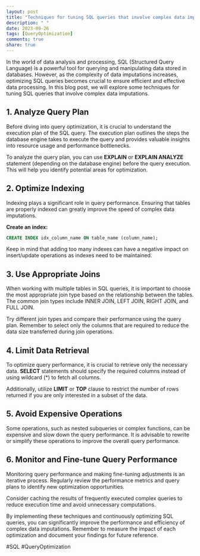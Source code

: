 ```yaml
---
layout: post
title: "Techniques for tuning SQL queries that involve complex data imputations"
description: " "
date: 2023-09-26
tags: [QueryOptimization]
comments: true
share: true
---
```


In the world of data analysis and processing, SQL (Structured Query Language) is a powerful tool for querying and manipulating data stored in databases. However, as the complexity of data imputations increases, optimizing SQL queries becomes crucial to ensure efficient and effective data processing. In this blog post, we will explore some techniques for tuning SQL queries that involve complex data imputations.

## 1. Analyze Query Plan

Before diving into query optimization, it is crucial to understand the execution plan of the SQL query. The execution plan outlines the steps the database engine takes to execute the query and provides valuable insights into resource usage and performance bottlenecks.

To analyze the query plan, you can use **EXPLAIN** or **EXPLAIN ANALYZE** statement (depending on the database engine) before the query execution. This will help you identify potential areas for optimization.

## 2. Optimize Indexing

Indexing plays a significant role in query performance. Ensuring that tables are properly indexed can greatly improve the speed of complex data imputations.

**Create an index:**

```sql
CREATE INDEX idx_column_name ON table_name (column_name);
```

Keep in mind that adding too many indexes can have a negative impact on insert/update operations as indexes need to be maintained.

## 3. Use Appropriate Joins

When working with multiple tables in SQL queries, it is important to choose the most appropriate join type based on the relationship between the tables. The common join types include INNER JOIN, LEFT JOIN, RIGHT JOIN, and FULL JOIN.

Try different join types and compare their performance using the query plan. Remember to select only the columns that are required to reduce the data size transferred during join operations.

## 4. Limit Data Retrieval

To optimize query performance, it is crucial to retrieve only the necessary data. **SELECT** statements should specify the required columns instead of using wildcard (*) to fetch all columns.

Additionally, utilize **LIMIT** or **TOP** clause to restrict the number of rows returned if you are only interested in a subset of the data.

## 5. Avoid Expensive Operations

Some operations, such as nested subqueries or complex functions, can be expensive and slow down the query performance. It is advisable to rewrite or simplify these operations to improve the overall query performance.

## 6. Monitor and Fine-tune Query Performance

Monitoring query performance and making fine-tuning adjustments is an iterative process. Regularly review the performance metrics and query plans to identify new optimization opportunities.

Consider caching the results of frequently executed complex queries to reduce execution time and avoid unnecessary computations.

By implementing these techniques and continuously optimizing SQL queries, you can significantly improve the performance and efficiency of complex data imputations. Remember to measure the impact of each optimization and document your findings for future reference.

#SQL #QueryOptimization
